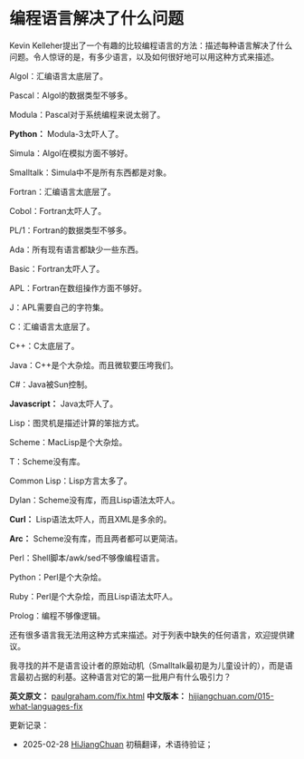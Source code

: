 



# 编程语言解决了什么问题

Kevin Kelleher提出了一个有趣的比较编程语言的方法：描述每种语言解决了什么问题。令人惊讶的是，有多少语言，以及如何很好地可以用这种方式来描述。

Algol：汇编语言太底层了。

Pascal：Algol的数据类型不够多。

Modula：Pascal对于系统编程来说太弱了。

**Python：** Modula-3太吓人了。

Simula：Algol在模拟方面不够好。

Smalltalk：Simula中不是所有东西都是对象。

Fortran：汇编语言太底层了。

Cobol：Fortran太吓人了。

PL/1：Fortran的数据类型不够多。

Ada：所有现有语言都缺少一些东西。

Basic：Fortran太吓人了。

APL：Fortran在数组操作方面不够好。

J：APL需要自己的字符集。

C：汇编语言太底层了。

C++：C太底层了。

Java：C++是个大杂烩。而且微软要压垮我们。

C#：Java被Sun控制。

**Javascript：** Java太吓人了。

Lisp：图灵机是描述计算的笨拙方式。

Scheme：MacLisp是个大杂烩。

T：Scheme没有库。

Common Lisp：Lisp方言太多了。

Dylan：Scheme没有库，而且Lisp语法太吓人。

**Curl：** Lisp语法太吓人，而且XML是多余的。

**Arc：** Scheme没有库，而且两者都可以更简洁。

Perl：Shell脚本/awk/sed不够像编程语言。

Python：Perl是个大杂烩。

Ruby：Perl是个大杂烩，而且Lisp语法太吓人。

Prolog：编程不够像逻辑。

还有很多语言我无法用这种方式来描述。对于列表中缺失的任何语言，欢迎提供建议。

我寻找的并不是语言设计者的原始动机（Smalltalk最初是为儿童设计的），而是语言最初占据的利基。这种语言对它的第一批用户有什么吸引力？

**英文原文：** [paulgraham.com/fix.html](https://paulgraham.com/fix.html)
**中文版本：** [hijiangchuan.com/015-what-languages-fix](https://hijiangchuan.com/015-what-languages-fix)

更新记录：
- 2025-02-28 [HiJiangChuan](https://hijiangchuan.com) 初稿翻译，术语待验证；

